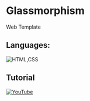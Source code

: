 # Glassmorphism
Web Template


 ## Languages:

![HTML,CSS](https://skills.thijs.gg/icons?i=html,css)

## Tutorial

[![YouTube](https://i.imgur.com/vKb2F1B.png)](https://www.youtube.com/watch?v=zSg4_d6Qhzc)
